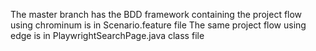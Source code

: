The master branch has the BDD framework containing the project flow using chrominum  is in Scenario.feature file 
The same project flow using edge is in PlaywrightSearchPage.java class file 
